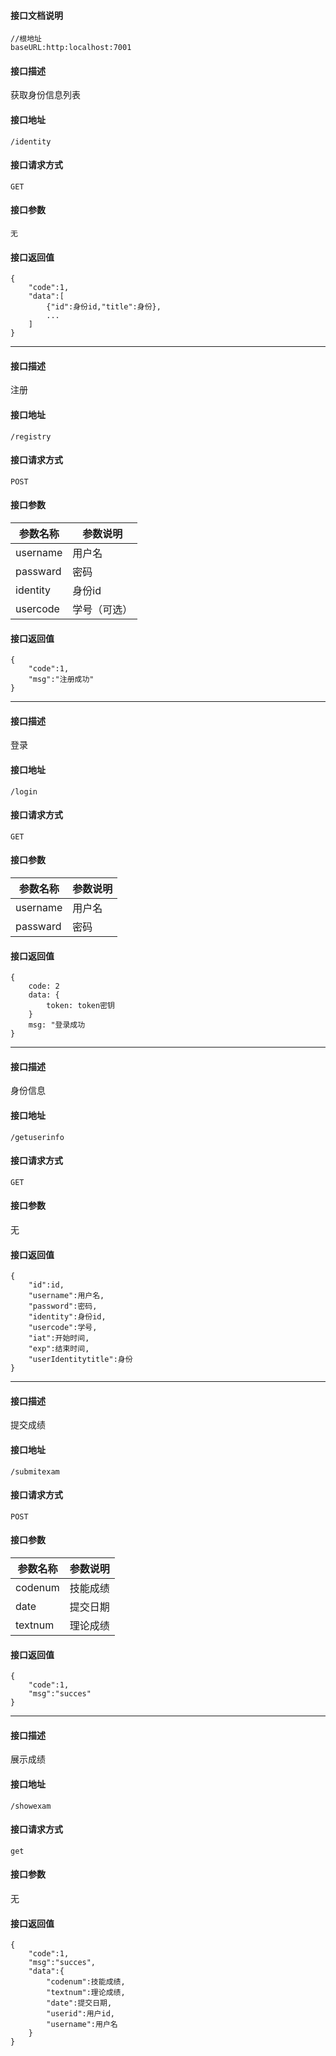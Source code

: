 #### 接口文档说明
```
//根地址
baseURL:http:localhost:7001
```
#### 接口描述
获取身份信息列表

#### 接口地址
```
/identity
```
#### 接口请求方式
```
GET
```
#### 接口参数
```
无
```
#### 接口返回值
```
{
    "code":1,
    "data":[
        {"id":身份id,"title":身份},
        ...
    ]
}
```
---

#### 接口描述
注册

#### 接口地址
```
/registry
```
#### 接口请求方式
```
POST
```
#### 接口参数
参数名称|参数说明
---|---|
username|用户名
passward|密码
identity|身份id
usercode|学号（可选）

#### 接口返回值
```
{
    "code":1,
    "msg":"注册成功"
}
```
---

#### 接口描述
登录

#### 接口地址
```
/login
```
#### 接口请求方式
```
GET
```
#### 接口参数
参数名称|参数说明
---|---|
username|用户名
passward|密码

#### 接口返回值
```
{
    code: 2
    data: {
        token: token密钥
    }
    msg: "登录成功
}
```
---

#### 接口描述
身份信息

#### 接口地址
```
/getuserinfo
```
#### 接口请求方式
```
GET
```
#### 接口参数
无

#### 接口返回值
```
{
    "id":id,
    "username":用户名,
    "password":密码,
    "identity":身份id,
    "usercode":学号,
    "iat":开始时间,
    "exp":结束时间,
    "userIdentitytitle":身份
}

```
---

#### 接口描述
提交成绩

#### 接口地址
```
/submitexam
```
#### 接口请求方式
```
POST
```
#### 接口参数
参数名称|参数说明
---|---|
codenum|技能成绩
date|提交日期
textnum|理论成绩

#### 接口返回值
```
{
    "code":1,
    "msg":"succes"
}
```
---

#### 接口描述
展示成绩

#### 接口地址
```
/showexam
```
#### 接口请求方式
```
get
```
#### 接口参数
无

#### 接口返回值
```
{
    "code":1,
    "msg":"succes",
    "data":{
        "codenum":技能成绩,
        "textnum":理论成绩,
        "date":提交日期,
        "userid":用户id,
        "username":用户名
    }
}
```
